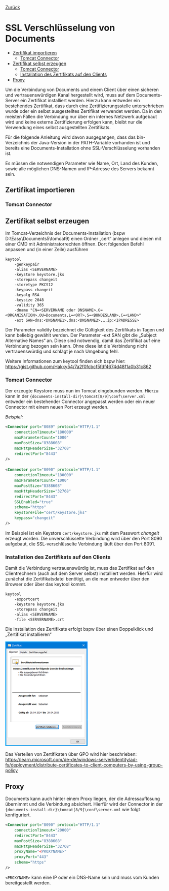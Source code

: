 [Zurück](../README.md)
# SSL Verschlüsselung von Documents

- [Zertifikat importieren](#zertifikat-importieren)
	- [Tomcat Connector](#tomcat-connector)
- [Zertifikat selbst erzeugen](#zertifikat-selbst-erzeugen)
	- [Tomcat Connector](#tomcat-connector-1)
	- [Installation des Zertifikats auf den Clients](#installation-des-zertifikats-auf-den-clients)
- [Proxy](#proxy)

Um die Verbindung von Documents und einem Client über einen sicheren und vertrauenswürdigen Kanal hergestellt wird, muss auf dem Documents-Server ein Zertifikat installiert werden. Hierzu kann entweder ein bestehendes Zertifikat, dass durch eine Zertifizierungsstelle unterschrieben wurde oder ein selbst ausgestelltes Zertifikat verwendet werden. Da in den meisten Fällen die Verbindung nur über ein internes Netzwerk aufgebaut wird und keine externe Zertifizierung erfolgen kann, bleibt nur die Verwendung eines selbst ausgestellten Zertifikats.

Für die folgende Anleitung wird davon ausgegangen, dass das bin-Verzeichnis der Java-Version in der PATH-Variable vorhanden ist und bereits eine Documents-Installation ohne SSL-Verschlüsselung vorhanden ist.

Es müssen die notwendigen Parameter wie Name, Ort, Land des Kunden, sowie alle möglichen DNS-Namen und IP-Adresse des Servers bekannt sein.

## Zertifikat importieren

### Tomcat Connector

## Zertifikat selbst erzeugen
Im Tomcat-Verzeichnis der Documents-Installation (bspw D:\\Easy\\Documents5\\tomcat9) einen Ordner „cert“ anlegen und diesen mit einer CMD mit Administratorrechten öffnen. Dort folgenden Befehl anpassen und (in einer Zeile) ausführen

```
keytool
	-genkeypair
	-alias <SERVERNAME>
	-keystore keystore.jks
	-storepass changeit
	-storetype PKCS12
	-keypass changeit
	-keyalg RSA
	-keysize 2048
	-validity 365
	-dname "CN=<SERVERNAME oder DNSNAME>,O=<ORGANISATION>,OU=Documents,L=<ORT>,S=<BUNDESLAND>,C=<LAND>"
	-ext SAN=dns:<DNSNAME1>,dns:<DNSNAME2>,…,ip:<IPADRESSE> 
```

Der Parameter validity bezeichnet die Gültigkeit des Zertifikats in Tagen und kann beliebig gewählt werden. Der Parameter -ext SAN gibt die „Subject Alternative Names“ an. Diese sind notwendig, damit das Zertifikat auf eine Verbindung bezogen sein kann. Ohne diese ist die Verbindung nicht vertrauenswürdig und schlägt je nach Umgebung fehl.

Weitere Informationen zum keytool finden sich bspw hier: <https://gist.github.com/Hakky54/7a2f0fcbcf5fdf4674d48f1a0b31c862>

### Tomcat Connector

Der erzeugte Keystore muss nun im Tomcat eingebunden werden. Hierzu kann in der `{documents-install-dir}\tomcat[8/9]\conf\server.xml` entweder ein bestehender Connector angepasst werden oder ein neuer Connector mit einem neuen Port erzeugt werden.

*Beispiel:*
```XML
<Connector port="8089" protocol="HTTP/1.1"
	connectionTimeout="180000"
	maxParameterCount="1000"
	maxPostSize="8388608"
	maxHttpHeaderSize="32768"
	redirectPort="8443"
/>

<Connector port="8090" protocol="HTTP/1.1"
	connectionTimeout="180000"
	maxParameterCount="1000"
	maxPostSize="8388608"
	maxHttpHeaderSize="32768"
	redirectPort="8443"
	SSLEnabled="true"
	scheme="https"
	keystoreFile="cert/keystore.jks"
	keypass="changeit"
/>
```
Im Beispiel ist ein Keystore `cert/keystore.jks` mit dem Passwort *changeit* erzeugt worden. Die unverschlüsselte Verbindung wird über den Port 8090 aufgebaut, die SSL-verschlüsselte Verbindung läuft über den Port 8091.

### Installation des Zertifikats auf den Clients
Damit die Verbindung vertrauenswürdig ist, muss das Zertifikat auf den Clientrechnern (auch auf dem Server selbst) installiert werden. Hierfür wird zunächst die Zertifikatsdatei benötigt, an die man entweder über den Browser oder über das keytool kommt.
```
keytool
	-exportcert
	-keystore keystore.jks
	-storepass changeit
	-alias <SERVERNAME>
	-file <SERVERNAME>.crt
```

Die Installation des Zertifikats erfolgt bspw über einen Doppelklick und „Zertifikat installieren“

![Zertifikatsinstallation](./img/cert.png)

Das Verteilen von Zertifikaten über GPO wird hier beschrieben: <https://learn.microsoft.com/de-de/windows-server/identity/ad-fs/deployment/distribute-certificates-to-client-computers-by-using-group-policy>

## Proxy
Documents kann auch hinter einem Proxy liegen, der die Adressauflösung übernimmt und die Verbindung absichert. Hierfür wird der Connector in der `{documents-install-dir}\tomcat[8/9]\conf\server.xml` wie folgt konfiguriert.

```XML
<Connector port="8090" protocol="HTTP/1.1"
	connectionTimeout="20000"
	redirectPort="8443"
	maxPostSize="8388608"
	maxHttpHeaderSize="32768"
	proxyName="<PROXYNAME>"
	proxyPort="443"
	scheme="https"
/>
```

`<PROXYNAME>` kann eine IP oder ein DNS-Name sein und muss vom Kunden bereitgestellt werden.